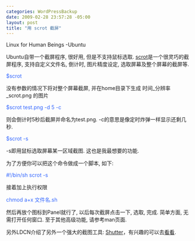 ```yaml
--- 
categories: WordPressBackup
date: 2009-02-28 23:57:28 -05:00
layout: post
title: "用 scrot 截屏"
---
```

Linux for Human Beings -Ubuntu

<!--more-->Ubuntu自带一个截屏程序, 很好用, 但是不支持鼠标选取. <a href="http://linuxbrit.co.uk/scrot/" target="_blank">scrot</a>是一个很灵巧的截屏程序, 支持自定义文件名, 倒计时, 图片精度设定, 选取屏幕及整个屏幕的截屏等.

<span style="color:#3366ff;">$scrot</span>

没有参数的情况下将对整个屏幕截屏, 并在home目录下生成 时间_分辨率_scrot.png 的图片

<span style="color:#3366ff;">$scrot test.png -d 5 -c</span>

则会倒计时5秒后截屏并命名为test.png. -c的意思是像定时炸弹一样显示还剩几秒.

<span style="color:#3366ff;">$scrot -s</span>

-s即用鼠标选取屏幕某一区域截图. 这也是我最想要的功能.

为了方便你可以把这个命令做成一个脚本, 如下:

<span style="color:#3366ff;">#!/bin/sh
scrot -s</span>

接着加上执行权限

<span style="color:#3366ff;">chmod a+x 文件名.sh </span>

然后再放个图标到Panel就行了, 以后每次截屏点击一下, 选取, 完成. 简单方面, 无需打开任何窗口. 至于其他高级功能, 请参考man页面.

另外LDCN介绍了另外一个强大的截图工具: <a href="http://shutter-project.org/" target="_blank">Shutter</a>，有兴趣的可以去<a href="http://linuxdesktop.cn/2009/03/06/shutter.html" target="_blank">看看</a>.
